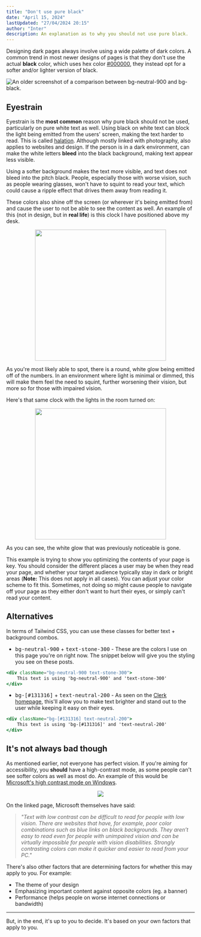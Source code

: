 ```yaml
---
title: "Don't use pure black"
date: "April 15, 2024"
lastUpdated: "27/04/2024 20:15"
author: "Inter"
description: An explanation as to why you should not use pure black.
---
```


Designing dark pages always involve using a wide palette of dark colors. A common trend in most newer designs of pages is that they don't use the actual **black** color, which uses hex color [#000000](https://www.color-hex.com/color/000000), they instead opt for a softer and/or lighter version of black.

<img src="/images/dont-use-pure-black/bg-comparison.png" alt="An older screenshot of a comparison between bg-neutral-900 and bg-black.">

## Eyestrain

Eyestrain is the **most common** reason why pure black should not be used, particularly on pure white text as well. Using black on white text can block the light being emitted from the users' screen, making the text harder to read. This is called [halation](https://www.google.com/search?q=halation). Although mostly linked with photography, also applies to websites and design. If the person is in a dark environment, can make the white letters **bleed** into the black background, making text appear less visible.

Using a softer background makes the text more visible, and text does not bleed into the pitch black. People, especially those with worse vision, such as people wearing glasses, won't have to squint to read your text, which could cause a ripple effect that drives them away from reading it.

These colors also shine off the screen (or wherever it's being emitted from) and cause the user to not be able to see the content as well. An example of this (not in design, but in **real life**) is this clock I have positioned above my desk.

<div align="center">
  <img src="/images/dont-use-pure-black/shining-clock.png" width="350">
</div>

As you're most likely able to spot, there is a round, white glow being emitted off of the numbers. In an environment where light is minimal or dimmed, this will make them feel the need to squint, further worsening their vision, but more so for those with impaired vision.

Here's that same clock with the lights in the room turned on:

<div align="center">
  <img src="/images/dont-use-pure-black/non-shining-clock.png" width="350">
</div>

As you can see, the white glow that was previously noticeable is gone.

This example is trying to show you optimizing the contents of your page is key. You should consider the different places a user may be when they read your page, and whether your target audience typically stay in dark or bright areas (**Note:** This does not apply in all cases). You can adjust your color scheme to fit this. Sometimes, not doing so might cause people to navigate off your page as they either don't want to hurt their eyes, or simply can't read your content.

## Alternatives

In terms of Tailwind CSS, you can use these classes for better text + background combos.

* <kbd>bg-neutral-900</kbd> + <kbd>text-stone-300</kbd> - These are the colors I use on this page you're on right now. The snippet below will give you the styling you see on these posts.

```jsx
<div className="bg-neutral-900 text-stone-300">
    This text is using 'bg-neutral-900' and 'text-stone-300'
</div>
```

* <kbd>bg-[#131316]</kbd> + <kbd>text-neutral-200</kbd> - As seen on the [Clerk homepage](https://clerk.com/), this'll allow you to make text brighter and stand out to the user while keeping it easy on their eyes.

```jsx
<div className="bg-[#131316] text-neutral-200">
    This text is using 'bg-[#131316]' and 'text-neutral-200'
</div>
```

## It's not always bad though

As mentioned earlier, not everyone has perfect vision. If you're aiming for accessibility, you **should** have a high-contrast mode, as some people can't see softer colors as well as most do. An example of this would be [Microsoft's high contrast mode on Windows](https://support.microsoft.com/en-gb/windows/change-color-contrast-in-windows-fedc744c-90ac-69df-aed5-c8a90125e696).

<div align="center">
  <img src="/images/dont-use-pure-black/high-contrast.png">
</div>

On the linked page, Microsoft themselves have said:

> *"Text with low contrast can be difficult to read for people with low vision. There are websites that have, for example, poor color combinations such as blue links on black backgrounds. They aren’t easy to read even for people with unimpaired vision and can be virtually impossible for people with vision disabilities. Strongly contrasting colors can make it quicker and easier to read from your PC."*

There's also other factors that are determining factors for whether this may apply to you. For example:

* The theme of your design
* Emphasizing important content against opposite colors (eg. a banner)
* Performance (helps people on worse internet connections or bandwidth)

---

But, in the end, it's up to you to decide. It's based on your own factors that apply to you.
